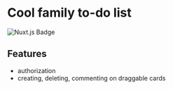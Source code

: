 # Cool family to-do list



![Nuxt.js Badge](https://img.shields.io/badge/Nuxt.js-00DC82?logo=nuxtdotjs&logoColor=fff&style=for-the-badge)


## Features

- authorization
- creating, deleting, commenting on draggable cards

